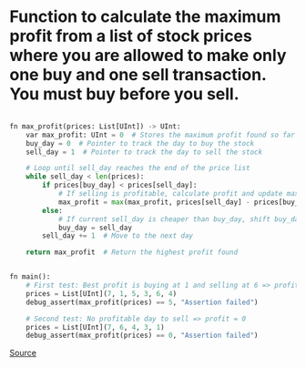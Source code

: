 # Function to calculate the maximum profit from a list of stock prices where you are allowed to make only one buy and one sell transaction. You must buy before you sell.

```python

fn max_profit(prices: List[UInt]) -> UInt:
    var max_profit: UInt = 0  # Stores the maximum profit found so far
    buy_day = 0  # Pointer to track the day to buy the stock
    sell_day = 1  # Pointer to track the day to sell the stock

    # Loop until sell_day reaches the end of the price list
    while sell_day < len(prices):
        if prices[buy_day] < prices[sell_day]:
            # If selling is profitable, calculate profit and update max
            max_profit = max(max_profit, prices[sell_day] - prices[buy_day])
        else:
            # If current sell_day is cheaper than buy_day, shift buy_day
            buy_day = sell_day
        sell_day += 1  # Move to the next day

    return max_profit  # Return the highest profit found


fn main():
    # First test: Best profit is buying at 1 and selling at 6 => profit = 5
    prices = List[UInt](7, 1, 5, 3, 6, 4)
    debug_assert(max_profit(prices) == 5, "Assertion failed")

    # Second test: No profitable day to sell => profit = 0
    prices = List[UInt](7, 6, 4, 3, 1)
    debug_assert(max_profit(prices) == 0, "Assertion failed")

```
[Source](../codes/buy_and_sell_stock.mojo)
